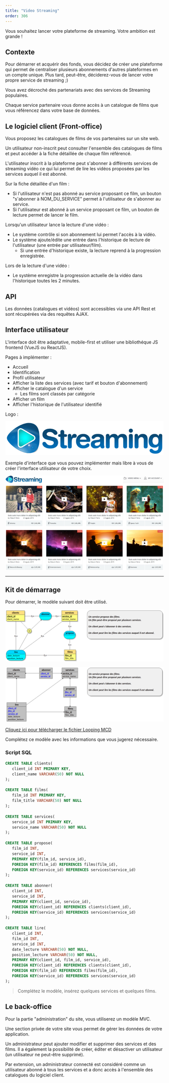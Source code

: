 ```yaml
---
title: "Video Streaming"
order: 306
---
```


Vous souhaitez lancer votre plateforme de streaming. Votre ambition est grande !

## Contexte 

Pour démarrer et acquérir des fonds, vous décidez de créer une plateforme qui permet de centraliser plusieurs abonnements d'autres plateformes en un compte unique. Plus tard, peut-être, déciderez-vous de lancer votre propre service de streaming ;) 

Vous avez décroché des partenariats avec des services de Streaming populaires. 

Chaque service partenaire vous donne accès à un catalogue de films que vous référencez dans votre base de données.


## Le logiciel client (Front-office)

Vous proposez les catalogues de films de vos partenaires sur un site web.

Un utilisateur non-inscrit peut consulter l'ensemble des catalogues de films et peut accéder à la fiche détaillée de chaque film référencé.

L'utilisateur inscrit à la plateforme peut s'abonner à différents services de streaming vidéo ce qui lui permet de lire les vidéos proposées par les services auquel il est abonné.

Sur la fiche détaillée d'un film : 

- Si l'utilisateur n'est pas abonné au service proposant ce film, un bouton "s'abonner à NOM_DU_SERVICE" permet à l'utilisateur de s'abonner au service.
- Si l'utilisateur est abonné à un service proposant ce film, un bouton de lecture permet de lancer le film.

Lorsqu'un utilisateur lance la lecture d'une vidéo : 

 - Le système contrôle si son abonnement lui permet l'accès à la vidéo.
 - Le système ajoute/édite une entrée dans l'historique de lecture de l'utilisateur (une entrée par utilisateur/film).
    - Si une entrée d'historique existe, la lecture reprend à la progression enregistrée.
 
 Lors de la lecture d'une vidéo : 

 - Le système enregistre la progression actuelle de la vidéo dans l'historique toutes les 2 minutes.


## API 

Les données (catalogues et vidéos) sont accessibles via une API Rest et sont récupérées via des requêtes AJAX.

## Interface utilisateur

L'interface doit être adaptative, mobile-first et utiliser une bibliothéque JS frontend (VueJS ou ReactJS).

Pages à implémenter : 

- Accueil
- Identification
- Profil utilisateur
- Afficher la liste des services (avec tarif et bouton d'abonnement)
- Afficher le catalogue d'un service
   - Les films sont classés par catégorie
- Afficher un film
- Afficher l'historique de l'utilisateur identifié


Logo :

![logo](Streaming_logo.png)

Exemple d'interface que vous pouvez implémenter mais libre à vous de créer l'interface utilisateur de votre choix.

 ![image](Streaming_ui.jpg)

---

## Kit de démarrage

Pour démarrer, le modèle suivant doit être utilisé. 

![image](Streaming_MCD.png)

![image](Streaming_MLD.png)

[Cliquez ici pour télécharger le fichier Looping MCD](Streaming_MCD.loo)


Complétez ce modèle avec les informations que vous jugerez nécessaire.

### Script SQL 

```sql
CREATE TABLE clients(
   client_id INT PRIMARY KEY,
   client_name VARCHAR(50) NOT NULL
);

CREATE TABLE films(
   film_id INT PRIMARY KEY,
   film_title VARCHAR(50) NOT NULL
);

CREATE TABLE services(
   service_id INT PRIMARY KEY,
   service_name VARCHAR(50) NOT NULL
);

CREATE TABLE propose(
   film_id INT,
   service_id INT,
   PRIMARY KEY(film_id, service_id),
   FOREIGN KEY(film_id) REFERENCES films(film_id),
   FOREIGN KEY(service_id) REFERENCES services(service_id)
);

CREATE TABLE abonner(
   client_id INT,
   service_id INT,
   PRIMARY KEY(client_id, service_id),
   FOREIGN KEY(client_id) REFERENCES clients(client_id),
   FOREIGN KEY(service_id) REFERENCES services(service_id)
);

CREATE TABLE lire(
   client_id INT,
   film_id INT,
   service_id INT,
   date_lecture VARCHAR(50) NOT NULL,
   position_lecture VARCHAR(50) NOT NULL,
   PRIMARY KEY(client_id, film_id, service_id),
   FOREIGN KEY(client_id) REFERENCES clients(client_id),
   FOREIGN KEY(film_id) REFERENCES films(film_id),
   FOREIGN KEY(service_id) REFERENCES services(service_id)
);

```

> Complétez le modèle, insérez quelques services et quelques films.



## Le back-office

Pour la partie "administration" du site, vous utiliserez un modèle MVC.

Une section privée de votre site vous permet de gérer les données de votre application.

Un administrateur peut ajouter modifier et supprimer des services et des films.
Il a également la possibilité de créer, éditer et désactiver un utilisateur (un utilisateur ne peut-être supprimé).

Par extension, un administrateur connecté est considéré comme un utilisateur abonné à tous les services et a donc accès à l'ensemble des catalogues du logiciel client.
